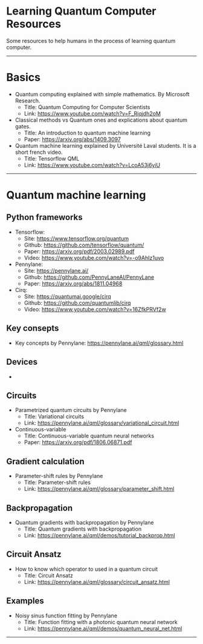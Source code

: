 # Learning Quantum Computer Resources
Some resources to help humans in the process of learning quantum computer.

----
# Basics

* Quantum computing explained with simple mathematics. By Microsoft Research.
  + Title: Quantum Computing for Computer Scientists
  + Link: https://www.youtube.com/watch?v=F_Riqjdh2oM
* Classical methods vs Quantum ones and explications about quantum gates.
  + Title: An introduction to quantum machine learning
  + Paper: https://arxiv.org/abs/1409.3097
* Quantum machine learning explained by Université Laval students. It is a short french video.
  + Title: Tensorflow QML
  + Link: https://www.youtube.com/watch?v=LcoA53j6yiU 

----
# Quantum machine learning

## Python frameworks

* Tensorflow: 
  + Site: https://www.tensorflow.org/quantum
  + Github: https://github.com/tensorflow/quantum/
  + Paper: https://arxiv.org/pdf/2003.02989.pdf
  + Video: https://www.youtube.com/watch?v=-o9AhIz1uvo
* Pennylane: 
  + Site: https://pennylane.ai/
  + Github: https://github.com/PennyLaneAI/PennyLane
  + Paper: https://arxiv.org/abs/1811.04968
* Cirq:
  + Site: https://quantumai.google/cirq
  + Github: https://github.com/quantumlib/cirq
  + Video: https://www.youtube.com/watch?v=16ZfkPRVf2w


## Key consepts
* Key concepts by Pennylane: https://pennylane.ai/qml/glossary.html

## Devices
* 

## Circuits
* Parametrized quantum circuits by Pennylane
  + Title: Variational circuits
  + Link: https://pennylane.ai/qml/glossary/variational_circuit.html
* Continuous-variable 
  + Title: Continuous-variable quantum neural networks
  + Paper: https://arxiv.org/pdf/1806.06871.pdf

## Gradient calculation
* Parameter-shift rules by Pennylane
  + Title: Parameter-shift rules
  + Link: https://pennylane.ai/qml/glossary/parameter_shift.html

## Backpropagation
* Quantum gradients with backpropagation by Pennylane
  + Title: Quantum gradients with backpropagation
  + Link: https://pennylane.ai/qml/demos/tutorial_backprop.html

## Circuit Ansatz
* How to know which operator to used in a quantum circuit
  + Title: Circuit Ansatz
  + Link: https://pennylane.ai/qml/glossary/circuit_ansatz.html

## Examples
* Noisy sinus function fitting by Pennylane
  + Title: Function fitting with a photonic quantum neural network
  + Link: https://pennylane.ai/qml/demos/quantum_neural_net.html
----
